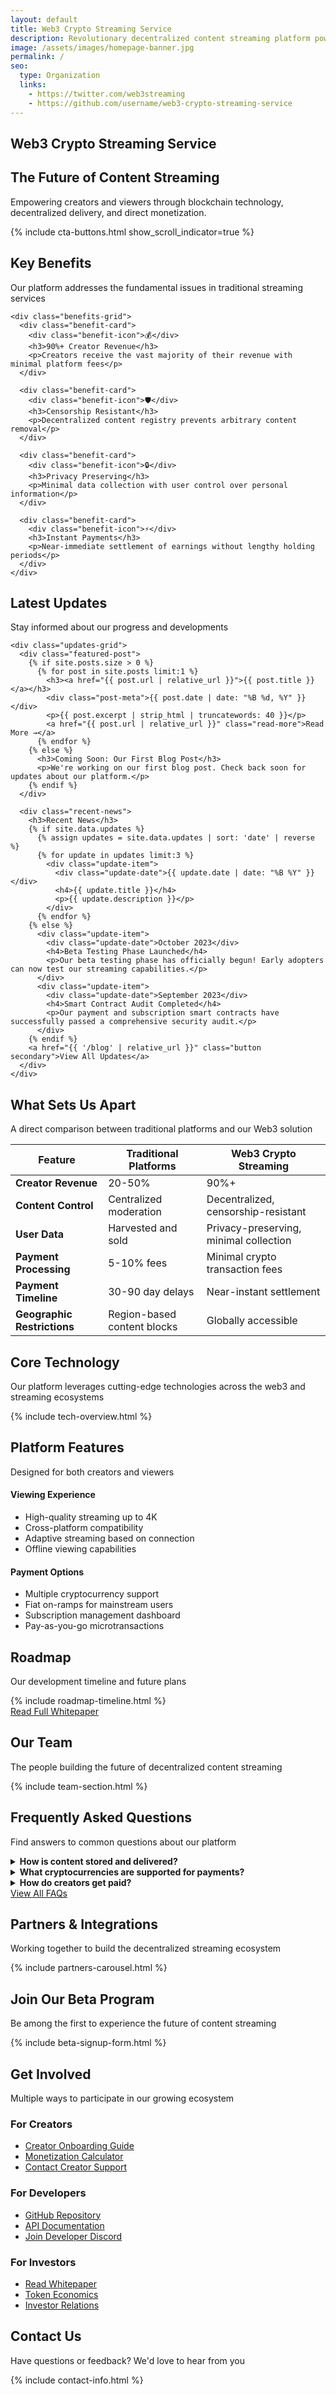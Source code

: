 ```yaml
---
layout: default
title: Web3 Crypto Streaming Service
description: Revolutionary decentralized content streaming platform powered by blockchain technology
image: /assets/images/homepage-banner.jpg
permalink: /
seo:
  type: Organization
  links:
    - https://twitter.com/web3streaming
    - https://github.com/username/web3-crypto-streaming-service
---
```


<!-- HERO SECTION -->
<section class="hero-section">
  <div class="hero-bg" style="background-image: url('/assets/images/homepage-banner.jpg')"></div>
  <div class="hero-content">
    <h1>Web3 Crypto Streaming Service</h1>
    <h2>The Future of Content Streaming</h2>
    <p>Empowering creators and viewers through blockchain technology, decentralized delivery, and direct monetization.</p>
    <div class="hero-cta">
      {% include cta-buttons.html show_scroll_indicator=true %}
    </div>
  </div>
</section>

<!-- KEY BENEFITS SECTION -->
<section class="benefits-section">
  <div class="container">
    <div class="section-header">
      <h2>Key Benefits</h2>
      <p>Our platform addresses the fundamental issues in traditional streaming services</p>
    </div>
    
    <div class="benefits-grid">
      <div class="benefit-card">
        <div class="benefit-icon">💰</div>
        <h3>90%+ Creator Revenue</h3>
        <p>Creators receive the vast majority of their revenue with minimal platform fees</p>
      </div>
      
      <div class="benefit-card">
        <div class="benefit-icon">🛡️</div>
        <h3>Censorship Resistant</h3>
        <p>Decentralized content registry prevents arbitrary content removal</p>
      </div>
      
      <div class="benefit-card">
        <div class="benefit-icon">🔒</div>
        <h3>Privacy Preserving</h3>
        <p>Minimal data collection with user control over personal information</p>
      </div>
      
      <div class="benefit-card">
        <div class="benefit-icon">⚡</div>
        <h3>Instant Payments</h3>
        <p>Near-immediate settlement of earnings without lengthy holding periods</p>
      </div>
    </div>
  </div>
</section>

<!-- LATEST UPDATES SECTION -->
<section class="updates-section">
  <div class="container">
    <div class="section-header">
      <h2>Latest Updates</h2>
      <p>Stay informed about our progress and developments</p>
    </div>
    
    <div class="updates-grid">
      <div class="featured-post">
        {% if site.posts.size > 0 %}
          {% for post in site.posts limit:1 %}
            <h3><a href="{{ post.url | relative_url }}">{{ post.title }}</a></h3>
            <div class="post-meta">{{ post.date | date: "%B %d, %Y" }}</div>
            <p>{{ post.excerpt | strip_html | truncatewords: 40 }}</p>
            <a href="{{ post.url | relative_url }}" class="read-more">Read More →</a>
          {% endfor %}
        {% else %}
          <h3>Coming Soon: Our First Blog Post</h3>
          <p>We're working on our first blog post. Check back soon for updates about our platform.</p>
        {% endif %}
      </div>

      <div class="recent-news">
        <h3>Recent News</h3>
        {% if site.data.updates %}
          {% assign updates = site.data.updates | sort: 'date' | reverse %}
          {% for update in updates limit:3 %}
            <div class="update-item">
              <div class="update-date">{{ update.date | date: "%B %Y" }}</div>
              <h4>{{ update.title }}</h4>
              <p>{{ update.description }}</p>
            </div>
          {% endfor %}
        {% else %}
          <div class="update-item">
            <div class="update-date">October 2023</div>
            <h4>Beta Testing Phase Launched</h4>
            <p>Our beta testing phase has officially begun! Early adopters can now test our streaming capabilities.</p>
          </div>
          <div class="update-item">
            <div class="update-date">September 2023</div>
            <h4>Smart Contract Audit Completed</h4>
            <p>Our payment and subscription smart contracts have successfully passed a comprehensive security audit.</p>
          </div>
        {% endif %}
        <a href="{{ '/blog' | relative_url }}" class="button secondary">View All Updates</a>
      </div>
    </div>
  </div>
</section>

<!-- COMPARISON SECTION -->
<section class="comparison-section">
  <div class="container">
    <div class="section-header">
      <h2>What Sets Us Apart</h2>
      <p>A direct comparison between traditional platforms and our Web3 solution</p>
    </div>
    <table class="comparison-table">
      <thead>
        <tr>
          <th>Feature</th>
          <th>Traditional Platforms</th>
          <th>Web3 Crypto Streaming</th>
        </tr>
      </thead>
      <tbody>
        <tr>
          <td><strong>Creator Revenue</strong></td>
          <td>20-50%</td>
          <td>90%+</td>
        </tr>
        <tr>
          <td><strong>Content Control</strong></td>
          <td>Centralized moderation</td>
          <td>Decentralized, censorship-resistant</td>
        </tr>
        <tr>
          <td><strong>User Data</strong></td>
          <td>Harvested and sold</td>
          <td>Privacy-preserving, minimal collection</td>
        </tr>
        <tr>
          <td><strong>Payment Processing</strong></td>
          <td>5-10% fees</td>
          <td>Minimal crypto transaction fees</td>
        </tr>
        <tr>
          <td><strong>Payment Timeline</strong></td>
          <td>30-90 day delays</td>
          <td>Near-instant settlement</td>
        </tr>
        <tr>
          <td><strong>Geographic Restrictions</strong></td>
          <td>Region-based content blocks</td>
          <td>Globally accessible</td>
        </tr>
      </tbody>
    </table>
  </div>
</section>

<!-- TECHNOLOGY SECTION -->
<section class="technology-section" id="technology">
  <div class="container">
    <div class="section-header">
      <h2>Core Technology</h2>
      <p>Our platform leverages cutting-edge technologies across the web3 and streaming ecosystems</p>
    </div>
    {% include tech-overview.html %}
  </div>
</section>

<!-- FEATURES SECTION -->
<section class="features-section">
  <div class="container">
    <h2>Platform Features</h2>
    <p>Designed for both creators and viewers</p>
    <div class="features-container">
      <div class="feature-card">
        <h4>Viewing Experience</h4>
        <ul>
          <li>High-quality streaming up to 4K</li>
          <li>Cross-platform compatibility</li>
          <li>Adaptive streaming based on connection</li>
          <li>Offline viewing capabilities</li>
        </ul>
      </div>
      <div class="feature-card">
        <h4>Payment Options</h4>
        <ul>
          <li>Multiple cryptocurrency support</li>
          <li>Fiat on-ramps for mainstream users</li>
          <li>Subscription management dashboard</li>
          <li>Pay-as-you-go microtransactions</li>
        </ul>
      </div>
    </div>
  </div>
</section>

<!-- ROADMAP SECTION -->
<section class="roadmap-section" id="roadmap">
  <div class="container">
    <div class="section-header">
      <h2>Roadmap</h2>
      <p>Our development timeline and future plans</p>
    </div>
    {% include roadmap-timeline.html %}
    <div class="roadmap-cta">
      <a href="{{ '/whitepaper' | relative_url }}" class="button secondary">Read Full Whitepaper</a>
    </div>
  </div>
</section>

<!-- TEAM SECTION -->
<section class="team-section" id="team">
  <div class="container">
    <h2>Our Team</h2>
    <p>The people building the future of decentralized content streaming</p>
    {% include team-section.html %}
  </div>
</section>

<!-- FAQ SECTION -->
<section class="faq-section" id="faq">
  <div class="container">
    <h2>Frequently Asked Questions</h2>
    <p>Find answers to common questions about our platform</p>
    <div class="faq-container">
      <details class="faq-item">
        <summary><strong>How is content stored and delivered?</strong></summary>
        <div class="faq-answer">
          <p>Content metadata is stored on IPFS while the streaming content is delivered through our decentralized node network. This hybrid approach ensures both censorship resistance and high-quality streaming.</p>
        </div>
      </details>
      <details class="faq-item">
        <summary><strong>What cryptocurrencies are supported for payments?</strong></summary>
        <div class="faq-answer">
          <p>Our native STREAM token provides the best experience with the lowest fees, but we also support ETH, MATIC, USDC, and DAI for payments. More tokens will be added based on community demand.</p>
        </div>
      </details>
      <details class="faq-item">
        <summary><strong>How do creators get paid?</strong></summary>
        <div class="faq-answer">
          <p>Creators receive payments directly to their wallet addresses through smart contracts. Payments can be received as subscriptions, one-time payments, or tips from viewers. Funds are settled almost instantly, without the 30-90 day delays common on traditional platforms.</p>
        </div>
      </details>
    </div>
    <div class="faq-more text-center">
      <a href="{{ '/faq' | relative_url }}" class="button secondary">View All FAQs</a>
    </div>
  </div>
</section>

<!-- PARTNERS SECTION -->
<section class="partners-section">
  <div class="container">
    <div class="section-header">
      <h2>Partners & Integrations</h2>
      <p>Working together to build the decentralized streaming ecosystem</p>
    </div>
    {% include partners-carousel.html %}
  </div>
</section>

<!-- BETA SIGNUP SECTION -->
<section class="beta-signup-section" id="beta-signup">
  <div class="container">
    <div class="section-header">
      <h2>Join Our Beta Program</h2>
      <p>Be among the first to experience the future of content streaming</p>
    </div>
    {% include beta-signup-form.html %}
  </div>
</section>

<!-- GET INVOLVED SECTION -->
<section class="get-involved-section" id="get-involved">
  <div class="container">
    <div class="section-header">
      <h2>Get Involved</h2>
      <p>Multiple ways to participate in our growing ecosystem</p>
    </div>
    <div class="involvement-grid">
      <div class="involvement-card">
        <h3>For Creators</h3>
        <ul class="involvement-links">
          <li><a href="{{ '/creators' | relative_url }}">Creator Onboarding Guide</a></li>
          <li><a href="{{ '/calculator' | relative_url }}">Monetization Calculator</a></li>
          <li><a href="mailto:creators@web3streaming.example">Contact Creator Support</a></li>
        </ul>
      </div>
      <div class="involvement-card">
        <h3>For Developers</h3>
        <ul class="involvement-links">
          <li><a href="https://github.com/username/web3-crypto-streaming-service" target="_blank" rel="noopener">GitHub Repository</a></li>
          <li><a href="{{ '/docs/api' | relative_url }}">API Documentation</a></li>
          <li><a href="https://discord.gg/web3streaming" target="_blank" rel="noopener">Join Developer Discord</a></li>
        </ul>
      </div>
      <div class="involvement-card">
        <h3>For Investors</h3>
        <ul class="involvement-links">
          <li><a href="{{ '/whitepaper' | relative_url }}">Read Whitepaper</a></li>
          <li><a href="{{ '/tokenomics' | relative_url }}">Token Economics</a></li>
          <li><a href="mailto:investors@web3streaming.example">Investor Relations</a></li>
        </ul>
      </div>
    </div>
  </div>
</section>

<!-- CONTACT SECTION -->
<section class="contact-section" id="contact">
  <div class="container">
    <div class="section-header">
      <h2>Contact Us</h2>
      <p>Have questions or feedback? We'd love to hear from you</p>
    </div>
    {% include contact-info.html %}
  </div>
</section>

<script>
document.addEventListener('DOMContentLoaded', function() {
  // Tab functionality
  const tabButtons = document.querySelectorAll('.tab-button');
  const tabPanes = document.querySelectorAll('.tab-pane');

  tabButtons.forEach(button => {
    button.addEventListener('click', function() {
      const tab = this.dataset.tab;

      // Remove active class from all buttons and panes
      tabButtons.forEach(btn => btn.classList.remove('active'));
      tabPanes.forEach(pane => pane.classList.remove('active'));
      
      // Add active class to current button and pane
      this.classList.add('active');
      document.getElementById(`${tab}-tab`).classList.add('active');
    });
  });
});
</script>